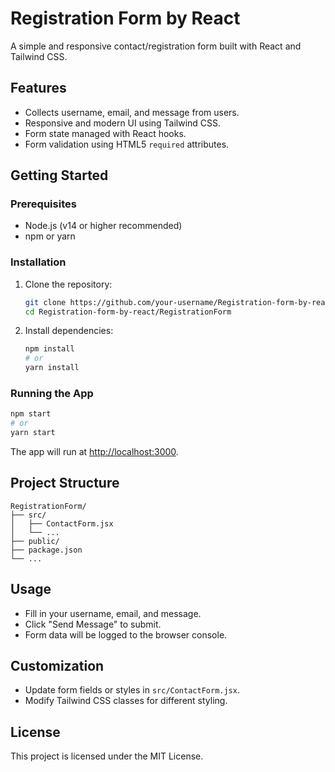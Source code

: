 # Registration Form by React

A simple and responsive contact/registration form built with React and Tailwind CSS.

## Features

- Collects username, email, and message from users.
- Responsive and modern UI using Tailwind CSS.
- Form state managed with React hooks.
- Form validation using HTML5 `required` attributes.

## Getting Started

### Prerequisites

- Node.js (v14 or higher recommended)
- npm or yarn

### Installation

1. Clone the repository:
   ```bash
   git clone https://github.com/your-username/Registration-form-by-react.git
   cd Registration-form-by-react/RegistrationForm
   ```

2. Install dependencies:
   ```bash
   npm install
   # or
   yarn install
   ```

### Running the App

```bash
npm start
# or
yarn start
```

The app will run at [http://localhost:3000](http://localhost:3000).

## Project Structure

```
RegistrationForm/
├── src/
│   ├── ContactForm.jsx
│   └── ...
├── public/
├── package.json
└── ...
```

## Usage

- Fill in your username, email, and message.
- Click "Send Message" to submit.
- Form data will be logged to the browser console.

## Customization

- Update form fields or styles in `src/ContactForm.jsx`.
- Modify Tailwind CSS classes for different styling.

## License

This project is licensed under the MIT License.
